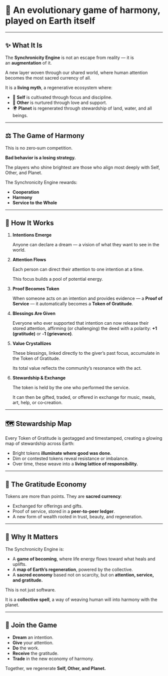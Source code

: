 # 🌌 An evolutionary game of harmony, played on Earth itself

---

## ✨ What It Is

The **Synchronicity Engine** is not an escape from reality — it is an **augmentation** of it.

A new layer woven through our shared world, where human attention becomes the most sacred currency of all.

It is a **living myth**, a regenerative ecosystem where:

- 🌱 **Self** is cultivated through focus and discipline.
- 🤝 **Other** is nurtured through love and support.
- 🌍 **Planet** is regenerated through stewardship of land, water, and all beings.

---

## ⚖️ The Game of Harmony

This is no zero‑sum competition.

**Bad behavior is a losing strategy.**

The players who shine brightest are those who align most deeply with Self, Other, and Planet.

The Synchronicity Engine rewards:

- **Cooperation**
- **Harmony**
- **Service to the Whole**

---

## 🌟 How It Works

1. **Intentions Emerge**
    
    Anyone can declare a dream — a vision of what they want to see in the world.
    
2. **Attention Flows**
    
    Each person can direct their attention to one intention at a time.
    
    This focus builds a pool of potential energy.
    
3. **Proof Becomes Token**
    
    When someone acts on an intention and provides evidence — a **Proof of Service** — it automatically becomes a **Token of Gratitude**.
    
4. **Blessings Are Given**
    
    Everyone who ever supported that intention can now release their stored attention, affirming (or challenging) the deed with a polarity: **+1 (gratitude)** or **‑1 (grievance)**.
    
5. **Value Crystallizes**
    
    These blessings, linked directly to the giver’s past focus, accumulate in the Token of Gratitude.
    
    Its total value reflects the community’s resonance with the act.
    
6. **Stewardship & Exchange**
    
    The token is held by the one who performed the service.
    
    It can then be gifted, traded, or offered in exchange for music, meals, art, help, or co‑creation.
    

---

## 🗺 Stewardship Map

Every Token of Gratitude is geotagged and timestamped, creating a glowing map of stewardship across Earth:

- Bright tokens **illuminate where good was done.**
- Dim or contested tokens reveal resistance or imbalance.
- Over time, these weave into a **living lattice of responsibility.**

---

## 🎁 The Gratitude Economy

Tokens are more than points. They are **sacred currency**:

- Exchanged for offerings and gifts.
- Proof of service, stored in a **peer‑to‑peer ledger**.
- A new form of wealth rooted in trust, beauty, and regeneration.

---

## 🔮 Why It Matters

The Synchronicity Engine is:

- A **game of becoming**, where life energy flows toward what heals and uplifts.
- A **map of Earth’s regeneration**, powered by the collective.
- A **sacred economy** based not on scarcity, but on **attention, service, and gratitude.**

This is not just software.

It is a **collective spell**, a way of weaving human will into harmony with the planet.

---

## 🌱 Join the Game

- **Dream** an intention.
- **Give** your attention.
- **Do** the work.
- **Receive** the gratitude.
- **Trade** in the new economy of harmony.

Together, we regenerate **Self, Other, and Planet.**